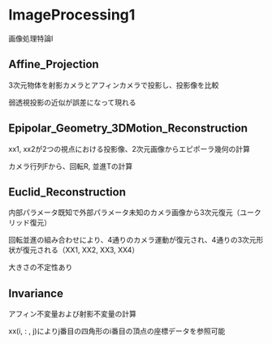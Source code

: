 # ImageProcessing1
画像処理特論Ⅰ

## Affine_Projection
3次元物体を射影カメラとアフィンカメラで投影し、投影像を比較

弱透視投影の近似が誤差になって現れる

## Epipolar_Geometry_3DMotion_Reconstruction

xx1, xx2が2つの視点における投影像、2次元画像からエピポーラ幾何の計算

カメラ行列Fから、回転R, 並進Tの計算

## Euclid_Reconstruction

内部パラメータ既知で外部パラメータ未知のカメラ画像から3次元復元（ユークリッド復元）

回転並進の組み合わせにより、4通りのカメラ運動が復元され、4通りの3次元形状が復元される（XX1, XX2, XX3, XX4）

大きさの不定性あり

## Invariance

アフィン不変量および射影不変量の計算

xx(i, : , j)によりj番目の四角形のi番目の頂点の座標データを参照可能
